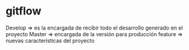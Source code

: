 # gitflow
Develop => es la encargada de recibir todo el desarrollo generado en el proyecto
Master => encargada de la versión para producción
feature => nuevas características del proyecto